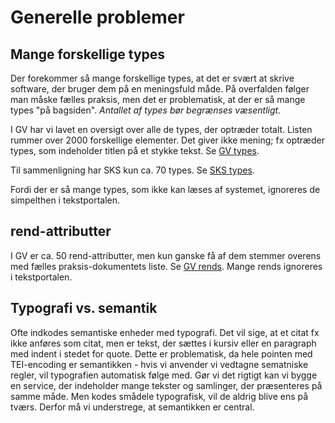 # Generelle problemer

## Mange forskellige types
Der forekommer så mange forskellige types, at det er svært at skrive software, der bruger dem på en meningsfuld måde. 
På overfalden følger man måske fælles praksis, men det er problematisk, at der er så mange types "på bagsiden". *Antallet af types bør begrænses væsentligt.*

I GV har vi lavet en oversigt over alle de types, der optræder totalt. Listen rummer over 2000 forskellige elementer. Det giver ikke mening; fx optræder types,
som indeholder titlen på et stykke tekst. Se [GV types](gv_types.md).

Til sammenligning har SKS kun ca. 70 types. Se [SKS types](sks_types.md).

Fordi der er så mange types, som ikke kan læses af systemet, ignoreres de simpelthen i tekstportalen.

## rend-attributter
I GV er ca. 50 rend-attributter, men kun ganske få af dem stemmer overens med fælles praksis-dokumentets liste. Se [GV rends](gv_rends.md). Mange rends ignoreres i tekstportalen.

## Typografi vs. semantik
Ofte indkodes semantiske enheder med typografi. Det vil sige, at et citat fx ikke anføres som citat, men er tekst, der sættes i kursiv eller en paragraph med indent i stedet for quote. Dette er problematisk, da hele pointen med TEI-encoding er semantikken - hvis vi anvender vi vedtagne sematniske regler, vil typografien automatisk følge med. Gør vi det rigtigt kan vi bygge en service, der indeholder mange tekster og samlinger, der præsenteres på samme måde. Men kodes smådele typografisk, vil de aldrig blive ens på tværs. Derfor må vi understrege, at semantikken er central.

